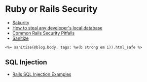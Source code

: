 # Ruby or Rails Security

* [Sakurity](http://sakurity.com/blog)
* [How to steal any developer's local database](http://bouk.co/blog/hacking-developers/)
* [Common Rails Security Pitfalls](https://www.sitepoint.com/common-rails-security-pitfalls-and-their-solutions/)
* [Sanitize](https://github.com/rgrove/sanitize/)

```erb
<%= sanitize(@blog.body, tags: %w(b strong em i)).html_safe %>
```

## SQL Injection

* [Rails SQL Injection Examples](http://rails-sqli.org/)